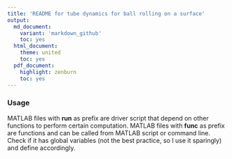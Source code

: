 ```yaml
---
title: 'README for tube dynamics for ball rolling on a surface' 
output:
  md_document:
    variant: 'markdown_github'
    toc: yes
  html_document:
    theme: united
    toc: yes
  pdf_document:
    highlight: zenburn
    toc: yes
---
```


### Usage

MATLAB files with **run** as prefix are driver script that depend on other functions to 
perform certain computation. MATLAB files with **func** as prefix are functions and can be called from MATLAB script or command line. Check if it has global variables (not the best practice, so I use it sparingly) and define accordingly. 


